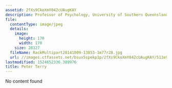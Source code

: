 ```yaml
---
assetid: 2fXs9CkoXmY042cUAugKAY
description: Professor of Psychology, University of Southern Queensland
file:
  contentType: image/jpeg
  details:
    image:
      height: 170
      width: 170
    size: 28127
  fileName: RackMultipart20141009-13853-1m77r28.jpg
  url: //images.ctfassets.net/bsux5spekp1p/2fXs9CkoXmY042cUAugKAY/513e9e44d6f55d7ef47126bcf77f7c5a/RackMultipart20141009-13853-1m77r28.jpg
lastmodified: 1524652336.389976
title: Peter Terry
---
```

No content found